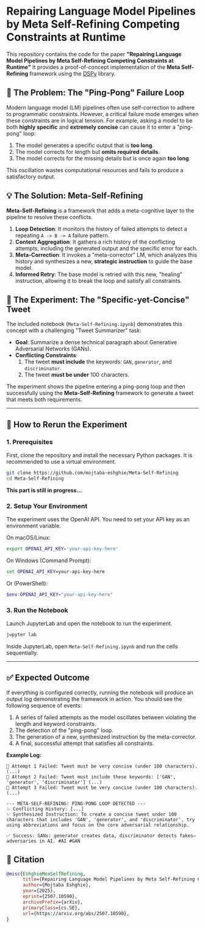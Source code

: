 # Repairing Language Model Pipelines by Meta Self-Refining Competing Constraints at Runtime

This repository contains the code for the paper **"Repairing Language Model Pipelines by Meta Self-Refining Competing Constraints at Runtime"** It provides a proof-of-concept implementation of the **Meta Self-Refining** framework using the [DSPy](https://github.com/stanfordnlp/dspy) library.

## 🧐 The Problem: The "Ping-Pong" Failure Loop

Modern language model (LM) pipelines often use self-correction to adhere to programmatic constraints. However, a critical failure mode emerges when these constraints are in logical tension. For example, asking a model to be both **highly specific** and **extremely concise** can cause it to enter a "ping-pong" loop:

1.  The model generates a specific output that is **too long**.
2.  The model corrects for length but **omits required details**.
3.  The model corrects for the missing details but is once again **too long**.

This oscillation wastes computational resources and fails to produce a satisfactory output.

## 💡 The Solution: Meta-Self-Refining

**Meta-Self-Refining** is a framework that adds a meta-cognitive layer to the pipeline to resolve these conflicts.

1.  **Loop Detection**: It monitors the history of failed attempts to detect a repeating `A -> B -> A` failure pattern.
2.  **Context Aggregation**: It gathers a rich history of the conflicting attempts, including the generated output and the specific error for each.
3.  **Meta-Correction**: It invokes a "meta-corrector" LM, which analyzes this history and synthesizes a new, **strategic instruction** to guide the base model.
4.  **Informed Retry**: The base model is retried with this new, "healing" instruction, allowing it to break the loop and satisfy all constraints.

## 🧪 The Experiment: The "Specific-yet-Concise" Tweet

The included notebook (`Meta-Self-Refining.ipynb`) demonstrates this concept with a challenging "Tweet Summarizer" task:

  * **Goal**: Summarize a dense technical paragraph about Generative Adversarial Networks (GANs).
  * **Conflicting Constraints**:
    1.  The tweet **must include** the keywords: `GAN`, `generator`, and `discriminator`.
    2.  The tweet **must be under** 100 characters.

The experiment shows the pipeline entering a ping-pong loop and then successfully using the **Meta-Self-Refining** framework to generate a tweet that meets both requirements.

-----

## 🚀 How to Rerun the Experiment

### 1\. Prerequisites

First, clone the repository and install the necessary Python packages. It is recommended to use a virtual environment.

```bash
git clone https://github.com/mojtaba-eshghie/Meta-Self-Refining
cd Meta-Self-Refining
```

**This part is still in progress...**


### 2\. Setup Your Environment

The experiment uses the OpenAI API. You need to set your API key as an environment variable.

On macOS/Linux:

```bash
export OPENAI_API_KEY='your-api-key-here'
```

On Windows (Command Prompt):

```cmd
set OPENAI_API_KEY=your-api-key-here
```

Or (PowerShell):

```powershell
$env:OPENAI_API_KEY="your-api-key-here"
```

### 3\. Run the Notebook

Launch JupyterLab and open the notebook to run the experiment.

```bash
jupyter lab
```

Inside JupyterLab, open `Meta-Self-Refining.ipynb` and run the cells sequentially.

-----

## ✅ Expected Outcome

If everything is configured correctly, running the notebook will produce an output log demonstrating the framework in action. You should see the following sequence of events:

1.  A series of failed attempts as the model oscillates between violating the length and keyword constraints.
2.  The detection of the "ping-pong" loop.
3.  The generation of a new, synthesized instruction by the meta-corrector.
4.  A final, successful attempt that satisfies all constraints.

**Example Log:**

```
🚨 Attempt 1 Failed: Tweet must be very concise (under 100 characters). (...)
🚨 Attempt 2 Failed: Tweet must include these keywords: ['GAN', 'generator', 'discriminator'] (...)
🚨 Attempt 3 Failed: Tweet must be very concise (under 100 characters). (...)

--- META-SELF-REFINING: PING-PONG LOOP DETECTED ---
💥 Conflicting History: [...]
✨ Synthesized Instruction: To create a concise tweet under 100 characters that includes 'GAN', 'generator', and 'discriminator', try using abbreviations and focus on the core adversarial relationship.

✅ Success: GANs: generator creates data, discriminator detects fakes—adversaries in AI. #AI #GAN
```

## 📜 Citation

```bibtex
@misc{EshghieMeaSelfRefining,
      title={Repairing Language Model Pipelines by Meta Self-Refining Competing Constraints at Runtime}, 
      author={Mojtaba Eshghie},
      year={2025},
      eprint={2507.10590},
      archivePrefix={arXiv},
      primaryClass={cs.SE},
      url={https://arxiv.org/abs/2507.10590}, 
}
```
